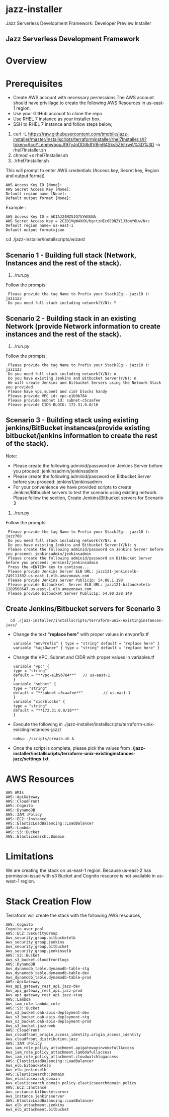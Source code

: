 # jazz-installer
Jazz Serverless Development Framework: Developer Preview Installer

## Jazz Serverless Development Framework

# Overview


# Prerequisites
* Create AWS account with necessary permissions.The AWS account should have privillage to create the following
  AWS Resources in us-east-1 region.
* Use your GitHub account to clone the repo
* Use RHEL 7 instance as your installer box.
* SSH to RHEL 7 instance and follow steps below,
 
 1. curl -L    https://raw.githubusercontent.com/tmobile/jazz-installer/master/installscripts/terraforminstaller/rhel7Installer.sh?token=AcuYLenmwbouJf97yJnDDi8dfVBjnR4Sks5ZhjtrwA%3D%3D -o rhel7Installer.sh
 1. chmod +x rhel7Installer.sh
 2. ./rhel7Installer.sh
 
This will prompt to enter AWS credentials (Access key, Secret key, Region and output format)

    AWS Access Key ID [None]:
    AWS Secret Access Key [None]:
    Default region name [None]:
    Default output format [None]: 
		
Example : 

    AWS Access Key ID = AKIAJ24MZSJQ7SYWXUNA
    AWS Secret Access Key = 2CZO1VgW4XdX/bg+tzHEc0E9NZY1J3omY6Uw/N+c
    Default region name= us-east-1
    Default output format=json
		
cd ./jazz-installer/installscripts/wizard

## Scenario 1 - Building full stack (Network, Instances and the rest of the stack).
 1. ./run.py
 
 Follow the prompts:
 
     Please provide the tag Name to Prefix your Stack(Eg:- jazz10 ): jazz123
     Do you need full stack including network(Y/N): Y
     
## Scenario 2 - Building stack in an existing Network (provide Network information to create instances and the rest of the stack).
1. ./run.py

Follow the prompts:

     Please provide the tag Name to Prefix your Stack(Eg:- jazz10 ): jazz123
     Do you need full stack including network(Y/N): n
     Do you have existing Jenkins and Bitbucket Server(Y/N): n
     We will create Jenkins and Bitbucket Servers using the Network Stack you provided
     Please have vpc,subnet and cidr blocks handy
     Please provide VPC id: vpc-e1b9b784
     Please provide subnet id: subnet-c5caafee
     Please provide CIDR BLOCK: 172.31.0.0/16
     
## Scenario 3 - Building stack using existing jenkins/BitBucket instances(provide existing bitbucket/jenkins information to create the rest of the stack).

Note: 

* Please create the following adminid/password on Jenkins Server before you proceed: jenkinsadmin/jenkinsadmin
* Please create the following adminid/password on Bitbucket Server before you proceed: jenkins1/jenkinsadmin
* For your convenience we have provided scripts to create Jenkins/Bitbucket servers to test the scenario using existing network.
Please follow the section,
Create Jenkins/Bitbucket servers for Scenario 3

1. ./run.py

Follow the prompts:

     Please provide the tag Name to Prefix your Stack(Eg:- jazz10 ): jazz700
     Do you need full stack including network(Y/N): n
     Do you have existing Jenkins and Bitbucket Server(Y/N): y
     Please create the following adminid/password on Jenkins Server before you proceed: jenkinsadmin/jenkinsadmin
     Please create the following adminid/password on Bitbucket Server before you proceed: jenkins1/jenkinsadmin
     Press the <ENTER> key to continue...
     Please provide Jenkins Server ELB URL: jazz121-jenkinselb-249111302.us-east-1.elb.amazonaws.com
     Please provide Jenkins Server PublicIp: 54.88.1.198
     Please provide Bitbuckket  Server ELB URL: jazz121-bitbucketelb-1289508647.us-east-1.elb.amazonaws.com
     Please provide bitbucket Server PublicIp: 54.90.228.149
     
## Create Jenkins/Bitbucket servers for Scenario 3

      cd ./jazz-installer/installscripts/terraform-unix-existinginstances-jazz/
    
* Change the text **"replace here"** with proper values in envprefix.tf

      variable "envPrefix" { type = "string" default = "replace here" }
      variable "tagsOwner" { type = "string" default = "replace here" }
      
* Change the VPC, Subnet and CIDR with proper values in variables.tf

      variable "vpc" {
      type = "string"
      default = "**vpc-e1b9b784**"   // us-east-1
      }
      variable "subnet" {
      type = "string"
      default = "**subnet-c5caafee**"         // us-east-1
      }
      variable "cidrblocks" {
      type = "string"
      default = "**172.31.0.0/16**"
      }
      
* Execute the following in ./jazz-installer/installscripts/terraform-unix-existinginstances-jazz/       
      
      nohup ./scripts/create.sh &
     
* Once the script is complete, please pick the values from **./jazz-installer/installscripts/terraform-unix-existinginstances-jazz/settings.txt**

    
# AWS Resources 
    AWS AMIs
    AWS::ApiGateway
    AWS::CloudFront
    AWS::Cognito
    AWS::DynamoDB
    AWS::IAM::Policy
    AWS::EC2::Instance
    AWS::ElasticLoadBalancing::LoadBalancer
    AWS::Lambda
    AWS::S3::Bucket
    AWS::Elasticsearch::Domain

# Limitations
We are creating the stack on us-east-1 region. Because us-east-2 has permission issue with s3 Bucket and Cognito resource is not available in us-west-1 region.

# Stack Creation Flow
Terraform will create the stack with the following AWS resources,

    AWS::Cognito
    Cognito_user_pool
    AWS::EC2::SecurityGroup
    Aws_security_group.bitbucketelb
    Aws_security_group.jenkins
    Aws_security_group.bitbucket
    Aws_security_group.jenkinselb
    AWS::S3::Bucket
    Aws_s3_bucket.cloudfrontlogs
    AWS::DynamoDB
    Aws_dynamodb_table.dynamodb-table-stg
    Aws_dynamodb_table.dynamodb-table-dev
    Aws_dynamodb_table.dynamodb-table-prod
    AWS::ApiGateway
    Aws_api_gateway_rest_api.jazz-dev
    Aws_api_gateway_rest_api.jazz-prod
    Aws_api_gateway_rest_api.jazz-stag
    AWS::Lambda
    Aws_iam_role.lambda_role
    AWS::S3::Bucket
    Aws_s3_bucket.oab-apis-deployment-dev
    Aws_s3_bucket.oab-apis-deployment-stg
    Aws_s3_bucket.oab-apis-deployment-prod
    Aws_s3_bucket.jazz-web
    AWS::CloudFront
    Aws_cloudfront_origin_access_identity.origin_access_identity
    Aws_cloudfront_distribution.jazz
    AWS::IAM::Policy
    Aws_iam_role_policy_attachment.apigatewayinvokefullAccess
    Aws_iam_role_policy_attachment.lambdafullaccess
    Aws_iam_role_policy_attachment.cloudwatchlogaccess
    AWS::ElasticLoadBalancing::LoadBalancer
    Aws_elb.bitbucketelb
    Aws_elb.jenkinselb
    AWS::Elasticsearch::Domain
    Aws_elasticsearch_domain
    Aws_elasticsearch_domain_policy.elasticsearchdomain_policy
    AWS::EC2::Instance
    Aws_instance.bitbucketserver
    Aws_instance.jenkinsserver
    AWS::ElasticLoadBalancing::LoadBalancer
    Aws_elb_attachment.jenkins
    Aws_elb_attachment.bitbucket

